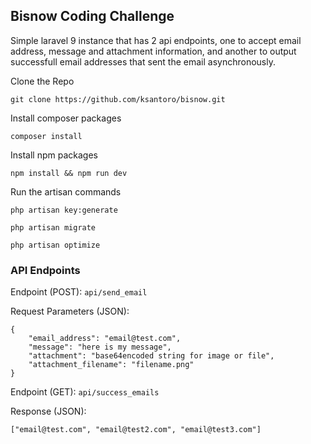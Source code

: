 ## Bisnow Coding Challenge

Simple laravel 9 instance that has 2 api endpoints, one to accept email address, message and attachment information, and another to output successfull email addresses that sent the email asynchronously. 

Clone the Repo

`git clone https://github.com/ksantoro/bisnow.git`

Install composer packages

`composer install`

Install npm packages

`npm install && npm run dev`

Run the artisan commands

`php artisan key:generate`

`php artisan migrate`

`php artisan optimize`

### API Endpoints

Endpoint (POST): `api/send_email`

Request Parameters (JSON): 

```
{
    "email_address": "email@test.com",
    "message": "here is my message",
    "attachment": "base64encoded string for image or file",
    "attachment_filename": "filename.png"
}
```

Endpoint (GET): `api/success_emails`

Response (JSON):

```
["email@test.com", "email@test2.com", "email@test3.com"]
```
